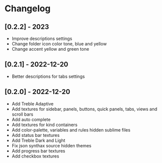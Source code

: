 # Changelog

## [0.2.2] - 2023
- Improve descriptions settings
- Change folder icon color tone, blue and yellow 
- Change accent yellow and green tone

## [0.2.1] - 2022-12-20
- Better descriptions for tabs settings

## [0.2.0] - 2022-12-20

- Add Treble Adaptive
- Add textures for sidebar, panels, buttons, quick panels, tabs, views and scroll bars
- Add auto complete
- Add textures for kind containers
- Add color-palette, variables and rules hidden sublime files
- Add status bar textures
- Add Treble Dark and Light
- Fix json synthax source hidden themes
- Add progress bar textures
- Add checkbox textures
